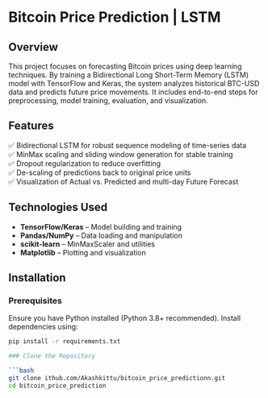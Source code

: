 # Bitcoin Price Prediction | LSTM

## Overview

This project focuses on forecasting Bitcoin prices using deep learning techniques. By training a Bidirectional Long Short-Term Memory (LSTM) model with TensorFlow and Keras, the system analyzes historical BTC-USD data and predicts future price movements. It includes end-to-end steps for preprocessing, model training, evaluation, and visualization.

## Features

✅ Bidirectional LSTM for robust sequence modeling of time-series data  
✅ MinMax scaling and sliding window generation for stable training  
✅ Dropout regularization to reduce overfitting  
✅ De-scaling of predictions back to original price units  
✅ Visualization of Actual vs. Predicted and multi-day Future Forecast

## Technologies Used

- **TensorFlow/Keras** – Model building and training  
- **Pandas/NumPy** – Data loading and manipulation  
- **scikit-learn** – MinMaxScaler and utilities  
- **Matplotlib** – Plotting and visualization

## Installation

### Prerequisites

Ensure you have Python installed (Python 3.8+ recommended). Install dependencies using:

```bash
pip install -r requirements.txt

### Clone the Repository

```bash
git clone ithub.com/Akashkittu/bitcoin_price_predictionn.git
cd bitcoin_price_prediction
```
